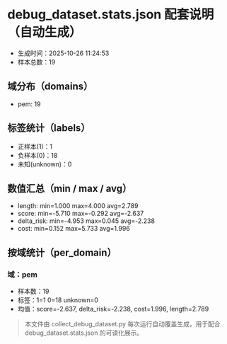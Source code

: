 # debug_dataset.stats.json 配套说明（自动生成）

- 生成时间：2025-10-26 11:24:53
- 样本总数：19

## 域分布（domains）
- pem: 19

## 标签统计（labels）
- 正样本(1)：1
- 负样本(0)：18
- 未知(unknown)：0

## 数值汇总（min / max / avg）
- length: min=1.000 max=4.000 avg=2.789
- score: min=-5.710 max=-0.292 avg=-2.637
- delta_risk: min=-4.953 max=0.045 avg=-2.238
- cost: min=0.152 max=5.733 avg=1.996

## 按域统计（per_domain）
### 域：pem
- 样本数：19
- 标签：1=1 0=18 unknown=0
- 均值：score=-2.637, delta_risk=-2.238, cost=1.996, length=2.789

> 本文件由 collect_debug_dataset.py 每次运行自动覆盖生成，用于配合 debug_dataset.stats.json 的可读化展示。